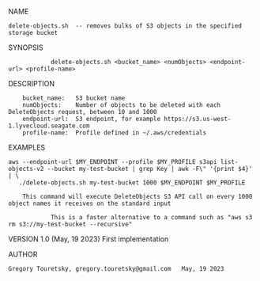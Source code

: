 NAME

    delete-objects.sh  -- removes bulks of S3 objects in the specified storage bucket
    
SYNOPSIS

                delete-objects.sh <bucket_name> <numObjects> <endpoint-url> <profile-name>
  
DESCRIPTION

		bucket_name:   S3 bucket name
		numObjects:    Number of objects to be deleted with each DeleteObjects request, between 10 and 1000
		endpoint-url:  S3 endpoint, for example https://s3.us-west-1.lyvecloud.seagate.com
		profile-name:  Profile defined in ~/.aws/credentials
    
EXAMPLES

    aws --endpoint-url $MY_ENDPOINT --profile $MY_PROFILE s3api list-objects-v2 --bucket my-test-bucket | grep Key | awk -F\" '{print $4}' | \
       ./delete-objects.sh my-test-bucket 1000 $MY_ENDPOINT $MY_PROFILE 
    
		This command will execute DeleteObjects S3 API call on every 1000 object names it receives on the standard input

                This is a faster alternative to a command such as "aws s3 rm s3://my-test-bucket --recursive"
    
VERSION 
    1.0 (May, 19 2023)  First implementation

AUTHOR

    Gregory Touretsky, gregory.touretsky@gmail.com   May, 19 2023

